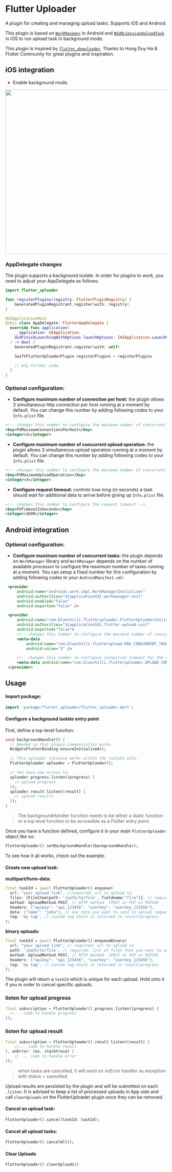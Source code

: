# Flutter Uploader

A plugin for creating and managing upload tasks. Supports iOS and Android.

This plugin is based on [`WorkManager`][1] in Android and [`NSURLSessionUploadTask`][2] in iOS to run upload task in background mode.

This plugin is inspired by [`flutter_downloader`][5]. Thanks to Hung Duy Ha & Flutter Community for great plugins and inspiration.

## iOS integration

- Enable background mode.

<img width="512" src="https://github.com/hnvn/flutter_downloader/blob/master/screenshot/enable_background_mode.png?raw=true"/>

### AppDelegate changes

The plugin supports a background isolate. In order for plugins to work, you need to adjust your AppDelegate as follows:

``` swift
import flutter_uploader

func registerPlugins(registry: FlutterPluginRegistry) {
    GeneratedPluginRegistrant.register(with: registry)
}

@UIApplicationMain
@objc class AppDelegate: FlutterAppDelegate {
  override func application(
    _ application: UIApplication,
    didFinishLaunchingWithOptions launchOptions: [UIApplication.LaunchOptionsKey: Any]?
  ) -> Bool {
    GeneratedPluginRegistrant.register(with: self)

    SwiftFlutterUploaderPlugin.registerPlugins = registerPlugins

    // Any further code.
  }
}
```

### Optional configuration:

- **Configure maximum number of connection per host:** the plugin allows 3 simultaneous http connection per host running at a moment by default. You can change this number by adding following codes to your `Info.plist` file.

```xml
<!-- changes this number to configure the maximum number of concurrent tasks -->
<key>FUMaximumConnectionsPerHost</key>
<integer>3</integer>
```

- **Configure maximum number of concurrent upload operation:** the plugin allows 3 simultaneous upload operation running at a moment by default. You can change this number by adding following codes to your `Info.plist` file.

```xml
<!-- changes this number to configure the maximum number of concurrent tasks -->
<key>FUMaximumUploadOperation</key>
<integer>3</integer>
```

- **Configure request timeout:** controls how long (in seconds) a task should wait for additional data to arrive before giving up `Info.plist` file.

```xml
<!-- changes this number to configure the request timeout -->
<key>FUTimeoutInSeconds</key>
<integer>3600</integer>
```

## Android integration

### Optional configuration:

- **Configure maximum number of concurrent tasks:** the plugin depends on `WorkManager` library and `WorkManager` depends on the number of available processor to configure the maximum number of tasks running at a moment. You can setup a fixed number for this configuration by adding following codes to your `AndroidManifest.xml`:

```xml
 <provider
     android:name="androidx.work.impl.WorkManagerInitializer"
     android:authorities="${applicationId}.workmanager-init"
     android:enabled="false"
     android:exported="false" />

 <provider
     android:name="com.bluechilli.flutteruploader.FlutterUploaderInitializer"
     android:authorities="${applicationId}.flutter-upload-init"
     android:exported="false">
     <!-- changes this number to configure the maximum number of concurrent tasks -->
     <meta-data
         android:name="com.bluechilli.flutterupload.MAX_CONCURRENT_TASKS"
         android:value="3" />

     <!-- changes this number to configure connection timeout for the upload http request -->
     <meta-data android:name="com.bluechilli.flutteruploader.UPLOAD_CONNECTION_TIMEOUT_IN_SECONDS" android:value="3600" />
 </provider>
```

## Usage

#### Import package:

```dart
import 'package:flutter_uploader/flutter_uploader.dart';
```

#### Configure a background isolate entry point

First, define a top-level function:

``` dart
void backgroundHandler() {
  // Needed so that plugin communication works.
  WidgetsFlutterBinding.ensureInitialized();

  // This uploader instance works within the isolate only.
  FlutterUploader uploader = FlutterUploader();

  // You have now access to:
  uploader.progress.listen((progress) {
    // upload progress
  });
  uploader.result.listen((result) {
    // upload results
  });
}
```

> The backgroundHandler function needs to be either a static function or a top level function to be accessible as a Flutter entry point.

Once you have a function defined, configure it in your main `FlutterUploader` object like so:

``` dart
FlutterUploader().setBackgroundHandler(backgroundHandler);
```

To see how it all works, check out the example.

#### Create new upload task:

**multipart/form-data:**

``` dart
final taskId = await FlutterUploader().enqueue(
  url: "your upload link", //required: url to upload to
  files: [FileItem(path: '/path/to/file', fieldname:"file")], // required: list of files that you want to upload
  method: UploadMethod.POST, // HTTP method  (POST or PUT or PATCH)
  headers: {"apikey": "api_123456", "userkey": "userkey_123456"},
  data: {"name": "john"}, // any data you want to send in upload request
  tag: 'my tag', // custom tag which is returned in result/progress
);
```

**binary uploads:**

``` dart
final taskId = await FlutterUploader().enqueueBinary(
  url: "your upload link", // required: url to upload to
  path: '/path/to/file', // required: list of files that you want to upload
  method: UploadMethod.POST, // HTTP method  (POST or PUT or PATCH)
  headers: {"apikey": "api_123456", "userkey": "userkey_123456"},
  tag: 'my tag', // custom tag which is returned in result/progress
);
```

The plugin will return a `taskId` which is unique for each upload. Hold onto it if you in order to cancel specific uploads.

### listen for upload progress

```dart
final subscription = FlutterUploader().progress.listen((progress) {
  //... code to handle progress
});
```

### listen for upload result

```dart
final subscription = FlutterUploader().result.listen((result) {
    //... code to handle result
}, onError: (ex, stacktrace) {
    // ... code to handle error
});
```

> when tasks are cancelled, it will send on onError handler as exception with status = cancelled

Upload results are persisted by the plugin and will be submitted on each `.listen`. 
It is advised to keep a list of processed uploads in App side and call `clearUploads` on the FlutterUploader plugin once they can be removed.

#### Cancel an upload task:

``` dart
FlutterUploader().cancel(taskId: taskId);
```

#### Cancel all upload tasks:

``` dart
FlutterUploader().cancelAll();
```

#### Clear Uploads

``` dart
FlutterUploader().clearUploads()
```


[1]: https://developer.android.com/topic/libraries/architecture/workmanager
[2]: https://developer.apple.com/documentation/foundation/nsurlsessionuploadtask?language=objc
[3]: https://medium.com/@guerrix/info-plist-localization-ad5daaea732a
[4]: https://developer.android.com/training/basics/supporting-devices/languages
[5]: https://pub.dartlang.org/packages/flutter_downloader
